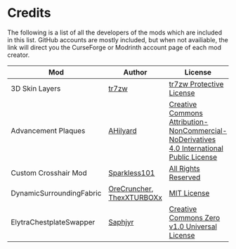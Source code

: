 # Credits

The following is a list of all the developers of the mods which are included in this list. GitHub accounts are mostly included, but when not availiable, the link will direct you the CurseForge or Modrinth account page of each mod creator.

| Mod | Author | License |
|-|-|-|
| 3D Skin Layers | [tr7zw](https://github.com/tr7zw) | [tr7zw Protective License](https://github.com/tr7zw/3d-Skin-Layers/blob/1.17/LICENSE) |
| Advancement Plaques | [AHilyard](https://github.com/AHilyard) | [Creative Commons Attribution-NonCommercial-<br />NoDerivatives 4.0 International Public License](https://github.com/AHilyard/AdvancementPlaques/blob/main/LICENSE) |
| Custom Crosshair Mod | [Sparkless101](https://www.curseforge.com/members/sparkless101/projects) | [All Rights Reserved](https://www.curseforge.com/project/242995/license) |
| DynamicSurroundingFabric | [OreCruncher](https://github.com/OreCruncher), [ThexXTURBOXx](https://github.com/ThexXTURBOXx) | [MIT License](https://github.com/OreCruncher/DynamicSurroundingsFabric/blob/main/LICENSE) |
| ElytraChestplateSwapper | [Saphjyr](https://github.com/Saphjyr) | [Creative Commons Zero v1.0 Universal License](https://github.com/Saphjyr/ElytraChestplateSwapper/blob/1.18/LICENSE) |
